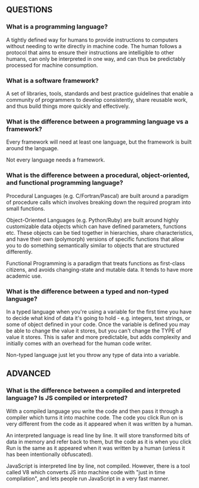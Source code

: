 ## QUESTIONS

### What is a programming language?

A tightly defined way for humans to provide instructions to computers without needing to write directly in machine code. The human follows a protocol that aims to ensure their instructions are intelligible to other humans, can only be interpreted in one way, and can thus be predictably processed for machine consumption.

### What is a software framework?

A set of libraries, tools, standards and best practice guidelines that enable a community of programmers to develop consistently, share reusable work, and thus build things more quickly and effectively.

### What is the difference between a programming language vs a framework?

Every framework will need at least one language, but the framework is built around the language.

Not every language needs a framework.

### What is the difference between a procedural, object-oriented, and functional programming language?

Procedural Languages (e.g. C/Fortran/Pascal) are built around a paradigm of procedure calls which involves breaking down the required program into small functions.

Object-Oriented Languages (e.g. Python/Ruby) are built around highly customizable data objects which can have defined parameters, functions etc. These objects can be tied together in hierarchies, share characteristics, and have their own (polymorph) versions of specific functions that allow you to do something semantically similar to objects that are structured differently.

Functional Programming is a paradigm that treats functions as first-class citizens, and avoids changing-state and mutable data. It tends to have more academic use.

### What is the difference between a typed and non-typed language?

In a typed language when you're using a variable for the first time you have to decide what kind of data it's going to hold - e.g. integers, text strings, or some of object defined in your code. Once the variable is defined you may be able to change the value it stores, but you can't change the TYPE of value it stores. This is safer and more predictable, but adds complexity and initially comes with an overhead for the human code writer.

Non-typed language just let you throw any type of data into a variable.

## ADVANCED

### What is the difference between a compiled and interpreted language? Is JS compiled or interpreted?

With a compiled language you write the code and then pass it through a compiler which turns it into machine code. The code you click Run on is very different from the code as it appeared when it was written by a human.

An interpreted language is read line by line. It will store transformed bits of data in memory and refer back to them, but the code as it is when you click Run is the same as it appeared when it was written by a human (unless it has been intentionally obfuscated).

JavaScript is interpreted line by line, not compiled. However, there is a tool called V8 which converts JS into machine code with "just in time compilation", and lets people run JavaScript in a very fast manner.